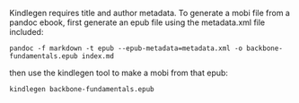 Kindlegen requires title and author metadata. To generate a mobi file from
a pandoc ebook, first generate an epub file using the metadata.xml file 
included:

```
pandoc -f markdown -t epub --epub-metadata=metadata.xml -o backbone-fundamentals.epub index.md
```

then use the kindlegen tool to make a mobi from that epub:

```
kindlegen backbone-fundamentals.epub
```
